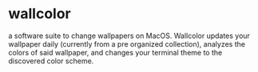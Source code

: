 # wallcolor
a software suite to change wallpapers on MacOS.
Wallcolor updates your wallpaper daily (currently from a pre organized collection), analyzes the colors of said wallpaper,
and changes your terminal theme to the discovered color scheme.
